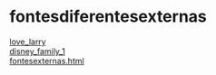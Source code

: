 # fontesdiferentesexternas 
<a href='https://gabrielryanft.github.io/learning/cursoemvideo/htmlecss/css/fontes1/fontesdiferentesexternas/love_larry/' target='_blank' rel='next'>love_larry</a><br/>
<a href='https://gabrielryanft.github.io/learning/cursoemvideo/htmlecss/css/fontes1/fontesdiferentesexternas/disney_family_1/' target='_blank' rel='next'>disney_family_1</a><br/>
<a href='https://gabrielryanft.github.io/learning/cursoemvideo/htmlecss/css/fontes1/fontesdiferentesexternas/fontesexternas.html' target='_blank' rel='next'>fontesexternas.html</a><br/>
